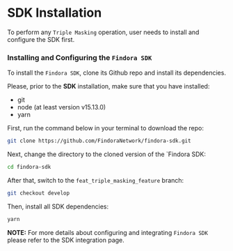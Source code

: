 # SDK Installation

To perform any `Triple Masking` operation, user needs to install and configure the SDK first.

### **Installing and Configuring the `Findora SDK`**

To install the `Findora SDK`, clone its Github repo and install its dependencies.

Please, prior to the **SDK** installation, make sure that you have installed:

* git
* node (at least version v15.13.0)
* yarn

First, run the command below in your terminal to download the repo:

```bash
git clone https://github.com/FindoraNetwork/findora-sdk.git
```

Next, change the directory to the cloned version of the \`Findora SDK:

```bash
cd findora-sdk
```

After that, switch to the `feat_triple_masking_feature` branch:

```bash
git checkout develop
```

Then, install all SDK dependencies:

```bash
yarn
```

**NOTE:** For more details about configuring and integrating `Findora SDK` please refer to the SDK integration page.
